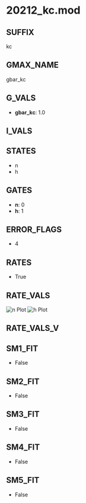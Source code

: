 # 20212_kc.mod

## SUFFIX

kc

## GMAX_NAME

gbar_kc

## G_VALS

- **gbar_kc**: 1.0

## I_VALS


## STATES

- n
- h

## GATES

- **n**: 0
- **h**: 1

## ERROR_FLAGS

- 4

## RATES

- True

## RATE_VALS

![n Plot](/Users/pbozelos/Dropbox/icg-Chai-Panos/supermodels/output_markdown_files/KCa/20212_kc.mod/images/n.png)
![h Plot](/Users/pbozelos/Dropbox/icg-Chai-Panos/supermodels/output_markdown_files/KCa/20212_kc.mod/images/h.png)

## RATE_VALS_V

## SM1_FIT

- False

## SM2_FIT

- False

## SM3_FIT

- False

## SM4_FIT

- False

## SM5_FIT

- False

